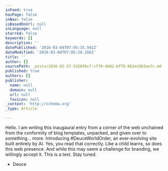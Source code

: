 ```yaml
---
inFeed: true
hasPage: false
inNav: false
isBasedOnUrl: null
inLanguage: null
starred: false
keywords: []
description: ''
datePublished: '2016-03-04T07:05:35.561Z'
dateModified: '2016-03-04T07:05:20.166Z'
title: ''
author: []
sourcePath: _posts/2016-02-27-532650cf-cf70-4b82-bff8-862a19b3ee7c.md
published: true
authors: []
publisher:
  name: null
  domain: null
  url: null
  favicon: null
_context: 'http://schema.org'
_type: Article

---
```

Hello. I am writing this inaugaural entry from a corner of the web unchained from the conformity of blog templates, unpacked, and given over to something... more. Introducing \#DeuceWorldOrder, an ever-evolving site built entirely by AI. Yes, you read that correctly. Like a child learns, so does this web presence. And while this may seem a challenge for branding, we willingly accept it. This is a test. Stay tuned.

- Deuce